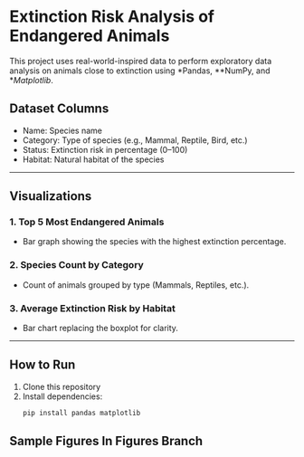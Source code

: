 # Extinction Risk Analysis of Endangered Animals

This project uses real-world-inspired data to perform exploratory data analysis on animals close to extinction using *Pandas, **NumPy, and **Matplotlib*.

## Dataset Columns
- Name: Species name
- Category: Type of species (e.g., Mammal, Reptile, Bird, etc.)
- Status: Extinction risk in percentage (0–100)
- Habitat: Natural habitat of the species

---

## Visualizations

### 1. Top 5 Most Endangered Animals
- Bar graph showing the species with the highest extinction percentage.

### 2. Species Count by Category
- Count of animals grouped by type (Mammals, Reptiles, etc.).

### 3. Average Extinction Risk by Habitat
- Bar chart replacing the boxplot for clarity.

---

## How to Run

1. Clone this repository
2. Install dependencies:
   ```bash
   pip install pandas matplotlib

## Sample Figures In Figures Branch
